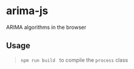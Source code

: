 # arima-js

ARIMA algorithms in the browser

## Usage

> `npm run build ` to compile the `process` class

